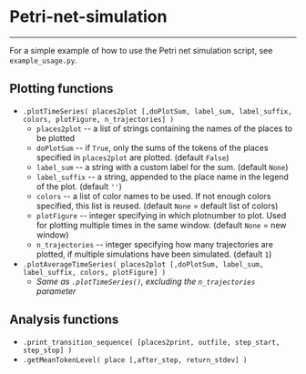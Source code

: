 # Petri-net-simulation

***

For a simple example of how to use the Petri net simulation script, see `example_usage.py`.

## Plotting functions

- `.plotTimeSeries( places2plot [,doPlotSum, label_sum, label_suffix, colors, plotFigure, n_trajectories] )`
  - `places2plot` -- a list of strings containing the names of the places to be plotted
  - `doPlotSum` -- if `True`, only the sums of the tokens of the places specified in `places2plot` are plotted. (default `False`)
  - `label_sum` -- a string with a custom label for the sum. (default `None`)
  - `label_suffix` -- a string, appended to the place name in the legend of the plot. (default `''`)
  - `colors` -- a list of color names to be used. If not enough colors specified, this list is reused. (default `None` = default list of colors)
  - `plotFigure` -- integer specifying in which plotnumber to plot. Used for plotting multiple times in the same window. (default `None` = new window)
  - `n_trajectories` -- integer specifying how many trajectories are plotted, if multiple simulations have been simulated.  (default `1`)
- `.plotAverageTimeSeries( places2plot [,doPlotSum, label_sum, label_suffix, colors, plotFigure] )`
  - *Same as `.plotTimeSeries()`, excluding the `n_trajectories` parameter*


## Analysis functions
- `.print_transition_sequence( [places2print, outfile, step_start, step_stop] )`
- `.getMeanTokenLevel( place [,after_step, return_stdev] )`
